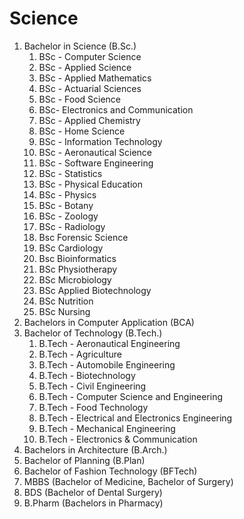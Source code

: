 # Science

1. Bachelor in Science (B.Sc.)
    1. BSc - Computer Science
    2. BSc - Applied Science
    3. BSc - Applied Mathematics
    4. BSc - Actuarial Sciences
    5. BSc - Food Science
    6. BSc- Electronics and Communication
    7. BSc - Applied Chemistry
    8. BSc - Home Science
    9. BSc - Information Technology
    10. BSc - Aeronautical Science
    11. BSc - Software Engineering
    12. BSc - Statistics
    13. BSc - Physical Education
    14. BSc - Physics
    15. BSc - Botany
    16. BSc - Zoology
    17. BSc - Radiology
    18. Bsc Forensic Science
    19. BSc Cardiology
    20. Bsc Bioinformatics
    21. BSc Physiotherapy
    22. BSc Microbiology
    23. BSc Applied Biotechnology
    24. BSc Nutrition
    25. BSc Nursing
2. Bachelors in Computer Application (BCA)
3. Bachelor of Technology (B.Tech.)
    1. B.Tech - Aeronautical Engineering
    2. B.Tech - Agriculture
    3. B.Tech - Automobile Engineering
    4. B.Tech - Biotechnology
    5. B.Tech - Civil Engineering
    6. B.Tech - Computer Science and Engineering
    7. B.Tech - Food Technology
    8. B.Tech - Electrical and Electronics Engineering
    9. B.Tech - Mechanical Engineering
    10. B.Tech - Electronics & Communication
4. Bachelors in Architecture (B.Arch.)
5. Bachelor of Planning (B.Plan)
6. Bachelor of Fashion Technology (BFTech)
7. MBBS (Bachelor of Medicine, Bachelor of Surgery)
8. BDS (Bachelor of Dental Surgery)
9. B.Pharm (Bachelors in Pharmacy)
